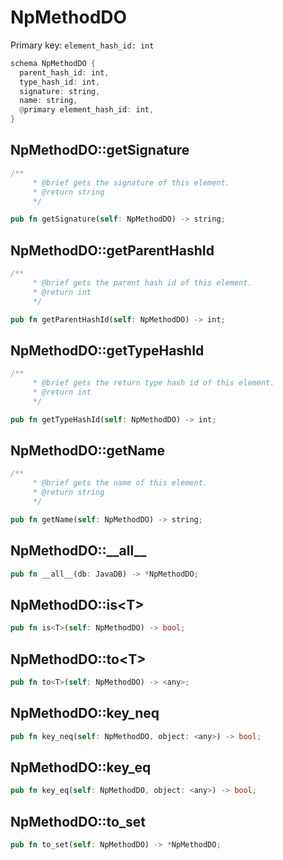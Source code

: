 # NpMethodDO

Primary key: `element_hash_id: int`

```rust
schema NpMethodDO {
  parent_hash_id: int,
  type_hash_id: int,
  signature: string,
  name: string,
  @primary element_hash_id: int,
}
```
## NpMethodDO::getSignature

```rust
/**
     * @brief gets the signature of this element.
     * @return string
     */
```
```rust
pub fn getSignature(self: NpMethodDO) -> string;
```
## NpMethodDO::getParentHashId

```rust
/**
     * @brief gets the parent hash id of this element.
     * @return int
     */
```
```rust
pub fn getParentHashId(self: NpMethodDO) -> int;
```
## NpMethodDO::getTypeHashId

```rust
/**
     * @brief gets the return type hash id of this element.
     * @return int
     */
```
```rust
pub fn getTypeHashId(self: NpMethodDO) -> int;
```
## NpMethodDO::getName

```rust
/**
     * @brief gets the name of this element.
     * @return string
     */
```
```rust
pub fn getName(self: NpMethodDO) -> string;
```
## NpMethodDO::\_\_all\_\_

```rust
pub fn __all__(db: JavaDB) -> *NpMethodDO;
```
## NpMethodDO::is\<T\>

```rust
pub fn is<T>(self: NpMethodDO) -> bool;
```
## NpMethodDO::to\<T\>

```rust
pub fn to<T>(self: NpMethodDO) -> <any>;
```
## NpMethodDO::key\_neq

```rust
pub fn key_neq(self: NpMethodDO, object: <any>) -> bool;
```
## NpMethodDO::key\_eq

```rust
pub fn key_eq(self: NpMethodDO, object: <any>) -> bool;
```
## NpMethodDO::to\_set

```rust
pub fn to_set(self: NpMethodDO) -> *NpMethodDO;
```
